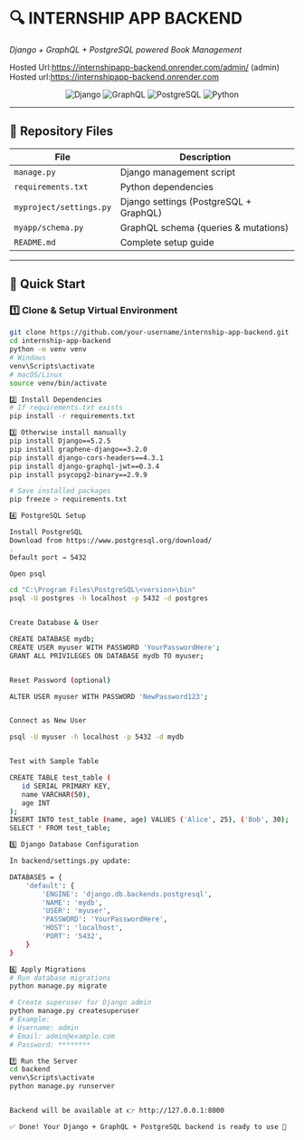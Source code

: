 # 🔍 INTERNSHIP APP BACKEND
*Django + GraphQL + PostgreSQL powered Book Management*

Hosted Url:https://internshipapp-backend.onrender.com/admin/ (admin)
Hosted url:https://internshipapp-backend.onrender.com

<div align="center">
  <img src="https://img.shields.io/badge/Django-5.2+-092E20?style=for-the-badge&logo=django" alt="Django">
  <img src="https://img.shields.io/badge/GraphQL-API-E10098?style=for-the-badge&logo=graphql" alt="GraphQL">
  <img src="https://img.shields.io/badge/PostgreSQL-17-336791?style=for-the-badge&logo=postgresql" alt="PostgreSQL">
  <img src="https://img.shields.io/badge/Python-3.10+-3776AB?style=for-the-badge&logo=python" alt="Python">
</div>

---

## 📂 Repository Files
| File | Description |
|------|-------------|
| `manage.py` | Django management script |
| `requirements.txt` | Python dependencies |
| `myproject/settings.py` | Django settings (PostgreSQL + GraphQL) |
| `myapp/schema.py` | GraphQL schema (queries & mutations) |
| `README.md` | Complete setup guide |

---

## 🚀 Quick Start

### 1️⃣ Clone & Setup Virtual Environment
```bash
git clone https://github.com/your-username/internship-app-backend.git
cd internship-app-backend
python -m venv venv
# Windows
venv\Scripts\activate
# macOS/Linux
source venv/bin/activate

2️⃣ Install Dependencies
# If requirements.txt exists
pip install -r requirements.txt

3️⃣ Otherwise install manually
pip install Django==5.2.5
pip install graphene-django==3.2.0
pip install django-cors-headers==4.3.1
pip install django-graphql-jwt==0.3.4
pip install psycopg2-binary==2.9.9

# Save installed packages
pip freeze > requirements.txt

4️⃣ PostgreSQL Setup

Install PostgreSQL
Download from https://www.postgresql.org/download/
.
Default port → 5432

Open psql

cd "C:\Program Files\PostgreSQL\<version>\bin"
psql -U postgres -h localhost -p 5432 -d postgres


Create Database & User

CREATE DATABASE mydb;
CREATE USER myuser WITH PASSWORD 'YourPasswordHere';
GRANT ALL PRIVILEGES ON DATABASE mydb TO myuser;


Reset Password (optional)

ALTER USER myuser WITH PASSWORD 'NewPassword123';


Connect as New User

psql -U myuser -h localhost -p 5432 -d mydb


Test with Sample Table

CREATE TABLE test_table (
   id SERIAL PRIMARY KEY,
   name VARCHAR(50),
   age INT
);
INSERT INTO test_table (name, age) VALUES ('Alice', 25), ('Bob', 30);
SELECT * FROM test_table;

5️⃣ Django Database Configuration

In backend/settings.py update:

DATABASES = {
    'default': {
        'ENGINE': 'django.db.backends.postgresql',
        'NAME': 'mydb',
        'USER': 'myuser',
        'PASSWORD': 'YourPasswordHere',
        'HOST': 'localhost',
        'PORT': '5432',
    }
}

6️⃣ Apply Migrations
# Run database migrations
python manage.py migrate

# Create superuser for Django admin
python manage.py createsuperuser
# Example:
# Username: admin
# Email: admin@example.com
# Password: ********

7️⃣ Run the Server
cd backend
venv\Scripts\activate
python manage.py runserver


Backend will be available at 👉 http://127.0.0.1:8000

✅ Done! Your Django + GraphQL + PostgreSQL backend is ready to use 🚀
